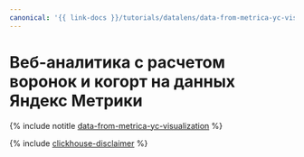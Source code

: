 ```yaml
---
canonical: '{{ link-docs }}/tutorials/datalens/data-from-metrica-yc-visualization'
---
```


# Веб-аналитика с расчетом воронок и когорт на данных Яндекс Метрики

{% include notitle [data-from-metrica-yc-visualization](../../_tutorials/datalens/data-from-metrica-yc-visualization.md) %}

{% include [clickhouse-disclaimer](../../_includes/clickhouse-disclaimer.md) %}
